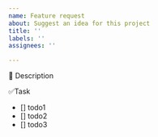 ```yaml
---
name: Feature request
about: Suggest an idea for this project
title: ''
labels: ''
assignees: ''

---
```


🔨 Description


✅Task
- [] todo1
- [] todo2
- [] todo3
